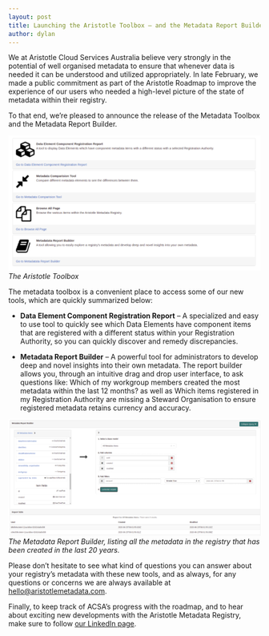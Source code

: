 ```yaml
---
layout: post
title: Launching the Aristotle Toolbox – and the Metadata Report Builder
author: dylan
--- 
```


We at Aristotle Cloud Services Australia believe very strongly in the potential of well organised metadata to ensure that whenever data is needed it can be understood and utilized appropriately. In late February, we made a public commitment as part of the Aristotle Roadmap to improve the experience of our users who needed a high-level picture of the state of metadata within their registry. 

To that end, we’re pleased to announce the release of the Metadata Toolbox and the Metadata Report Builder. 


![Aristotle Toolbox](/aristotle/images/blog/2020-06-toolbox.png "Aristotle Toolbox")
*The Aristotle Toolbox*

The metadata toolbox is a convenient place to access some of our new tools, which are quickly summarized below: 


* **Data Element Component Registration Report** – A specialized and easy to use tool to quickly see which Data Elements have component items that are registered with a different status within your Registration Authority, so you can quickly discover and remedy discrepancies. 

* **Metadata Report Builder** – A powerful tool for administrators to develop deep and novel insights into their own metadata. The report builder allows you, through an intuitive drag and drop user interface, to ask questions like: Which of my workgroup members created the most metadata within the last 12 months? as well as Which items registered in my Registration Authority are missing a Steward Organisation to ensure registered metadata retains currency and accuracy. 


![Metadata Report Builder](/aristotle/images/blog/2020-06-data-report-builder.png "Metadata Report Builder")
*The Metadata Report Builder, listing all the metadata in the registry that has been created in the last 20 years.*

Please don’t hesitate to see what kind of questions you can answer about your registry’s metadata with these new tools, and as always, for any questions or concerns we are always available at [hello@aristotlemetadata.com](hello@aristotlemetadata.com).

Finally, to keep track of ACSA’s progress with the roadmap, and to hear about exciting new developments with the Aristotle Metadata Registry, make sure to follow [our LinkedIn page](https://www.linkedin.com/company/aristotle-metadata-registry).

